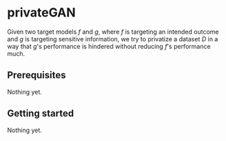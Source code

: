# privateGAN
Given two target models *f* and *g*, where *f* is targeting an intended outcome and *g* is targeting sensitive information, we try to privatize a dataset *D* in a way that *g*'s performance is hindered without reducing *f*'s performance much.
## Prerequisites
Nothing yet.
## Getting started
Nothing yet.